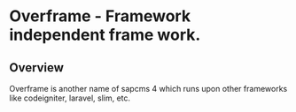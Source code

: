 # Overframe - Framework independent frame work.


## Overview

Overframe is another name of sapcms 4 which runs upon other frameworks like codeigniter, laravel, slim, etc.




